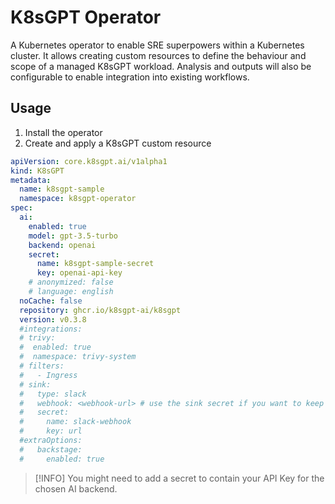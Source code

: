 # K8sGPT Operator

A Kubernetes operator to enable SRE superpowers within a Kubernetes cluster. It allows creating custom resources to define the behaviour and scope of a managed K8sGPT workload. Analysis and outputs will also be configurable to enable integration into existing workflows.

## Usage

1. Install the operator
2. Create and apply a K8sGPT custom resource

```yaml
apiVersion: core.k8sgpt.ai/v1alpha1
kind: K8sGPT
metadata:
  name: k8sgpt-sample
  namespace: k8sgpt-operator
spec:
  ai:
    enabled: true
    model: gpt-3.5-turbo
    backend: openai
    secret:
      name: k8sgpt-sample-secret
      key: openai-api-key
    # anonymized: false
    # language: english
  noCache: false
  repository: ghcr.io/k8sgpt-ai/k8sgpt
  version: v0.3.8
  #integrations:
  # trivy:
  #  enabled: true
  #  namespace: trivy-system
  # filters:
  #   - Ingress
  # sink:
  #   type: slack
  #   webhook: <webhook-url> # use the sink secret if you want to keep your webhook url private
  #   secret:
  #     name: slack-webhook
  #     key: url
  #extraOptions:
  #   backstage:
  #     enabled: true
```

> [!INFO]
> You might need to add a secret to contain your API Key for the chosen AI backend.
